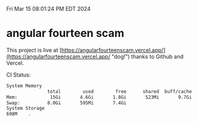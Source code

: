 Fri Mar 15 08:01:24 PM EDT 2024

# angular fourteen scam


This project is live at [https://angularfourteenscam.vercel.app/](https://angularfourteenscam.vercel.app/ "dog!") thanks to Github and Vercel.

CI Status: 

```bash
System Memory
               total        used        free      shared  buff/cache   available
Mem:            15Gi       4.6Gi       1.8Gi       523Mi       9.7Gi        10Gi
Swap:          8.0Gi       595Mi       7.4Gi
System Storage
698M	.
